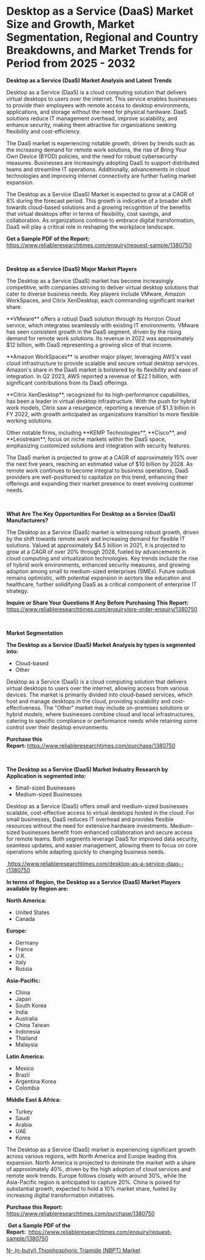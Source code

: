 <p><h1>Desktop as a Service (DaaS) Market Size and Growth, Market Segmentation, Regional and Country Breakdowns, and Market Trends for Period from 2025 -  2032</h1></p><p><strong>Desktop as a Service (DaaS) Market Analysis and Latest Trends</strong></p>
<p><p>Desktop as a Service (DaaS) is a cloud computing solution that delivers virtual desktops to users over the internet. This service enables businesses to provide their employees with remote access to desktop environments, applications, and storage without the need for physical hardware. DaaS solutions reduce IT management overhead, improve scalability, and enhance security, making them attractive for organizations seeking flexibility and cost-efficiency.</p><p>The DaaS market is experiencing notable growth, driven by trends such as the increasing demand for remote work solutions, the rise of Bring Your Own Device (BYOD) policies, and the need for robust cybersecurity measures. Businesses are increasingly adopting DaaS to support distributed teams and streamline IT operations. Additionally, advancements in cloud technologies and improving internet connectivity are further fueling market expansion.</p><p>The Desktop as a Service (DaaS) Market is expected to grow at a CAGR of 8% during the forecast period. This growth is indicative of a broader shift towards cloud-based solutions and a growing recognition of the benefits that virtual desktops offer in terms of flexibility, cost savings, and collaboration. As organizations continue to embrace digital transformation, DaaS will play a critical role in reshaping the workplace landscape.</p></p>
<p><strong>Get a Sample PDF of the Report:&nbsp;</strong> <a href="https://www.reliableresearchtimes.com/enquiry/request-sample/1380750?utm_campaign=2624&utm_medium=2&utm_source=Github&utm_content=ia&utm_term=22032025&utm_id=desktop-as-a-service-daas">https://www.reliableresearchtimes.com/enquiry/request-sample/1380750</a></p>
<p>&nbsp;</p>
<p><strong>Desktop as a Service (DaaS) Major Market Players</strong></p>
<p><p>The Desktop as a Service (DaaS) market has become increasingly competitive, with companies striving to deliver virtual desktop solutions that cater to diverse business needs. Key players include VMware, Amazon WorkSpaces, and Citrix XenDesktop, each commanding significant market share.</p><p>**VMware** offers a robust DaaS solution through its Horizon Cloud service, which integrates seamlessly with existing IT environments. VMware has seen consistent growth in the DaaS segment, driven by the rising demand for remote work solutions. Its revenue in 2022 was approximately $12 billion, with DaaS representing a growing slice of that income.</p><p>**Amazon WorkSpaces** is another major player, leveraging AWS's vast cloud infrastructure to provide scalable and secure virtual desktop services. Amazon's share in the DaaS market is bolstered by its flexibility and ease of integration. In Q2 2023, AWS reported a revenue of $22.1 billion, with significant contributions from its DaaS offerings.</p><p>**Citrix XenDesktop**, recognized for its high-performance capabilities, has been a leader in virtual desktop infrastructure. With the push for hybrid work models, Citrix saw a resurgence, reporting a revenue of $1.3 billion in FY 2022, with growth anticipated as organizations transition to more flexible working solutions.</p><p>Other notable firms, including **KEMP Technologies**, **Cisco**, and **Leostream**, focus on niche markets within the DaaS space, emphasizing customized solutions and integration with security features.</p><p>The DaaS market is projected to grow at a CAGR of approximately 15% over the next five years, reaching an estimated value of $10 billion by 2028. As remote work continues to become integral to business operations, DaaS providers are well-positioned to capitalize on this trend, enhancing their offerings and expanding their market presence to meet evolving customer needs.</p></p>
<p>&nbsp;</p>
<p><strong>What Are The Key Opportunities For Desktop as a Service (DaaS) Manufacturers?</strong></p>
<p><p>The Desktop as a Service (DaaS) market is witnessing robust growth, driven by the shift towards remote work and increasing demand for flexible IT solutions. Valued at approximately $4.5 billion in 2021, it is projected to grow at a CAGR of over 20% through 2028, fueled by advancements in cloud computing and virtualization technologies. Key trends include the rise of hybrid work environments, enhanced security measures, and growing adoption among small to medium-sized enterprises (SMEs). Future outlook remains optimistic, with potential expansion in sectors like education and healthcare, further solidifying DaaS as a critical component of enterprise IT strategy.</p></p>
<p><strong>Inquire or Share Your Questions If Any Before Purchasing This Report:</strong> <a href="https://www.reliableresearchtimes.com/enquiry/pre-order-enquiry/1380750?utm_campaign=2624&utm_medium=2&utm_source=Github&utm_content=ia&utm_term=22032025&utm_id=desktop-as-a-service-daas">https://www.reliableresearchtimes.com/enquiry/pre-order-enquiry/1380750</a></p>
<p>&nbsp;</p>
<p><strong>Market Segmentation</strong></p>
<p><strong>The Desktop as a Service (DaaS) Market Analysis by types is segmented into:</strong></p>
<p><ul><li>Cloud-based</li><li>Other</li></ul></p>
<p><p>Desktop as a Service (DaaS) is a cloud computing solution that delivers virtual desktops to users over the internet, allowing access from various devices. The market is primarily divided into cloud-based services, which host and manage desktops in the cloud, providing scalability and cost-effectiveness. The "Other" market may include on-premises solutions or hybrid models, where businesses combine cloud and local infrastructures, catering to specific compliance or performance needs while retaining some control over their desktop environments.</p></p>
<p><strong>Purchase this Report:&nbsp;</strong><a href="https://www.reliableresearchtimes.com/purchase/1380750?utm_campaign=2624&utm_medium=2&utm_source=Github&utm_content=ia&utm_term=22032025&utm_id=desktop-as-a-service-daas">https://www.reliableresearchtimes.com/purchase/1380750</a></p>
<p>&nbsp;</p>
<p><strong>The Desktop as a Service (DaaS) Market Industry Research by Application is segmented into:</strong></p>
<p><ul><li>Small-sized Businesses</li><li>Medium-sized Businesses</li></ul></p>
<p><p>Desktop as a Service (DaaS) offers small and medium-sized businesses scalable, cost-effective access to virtual desktops hosted in the cloud. For small businesses, DaaS reduces IT overhead and provides flexible resources without the need for extensive hardware investments. Medium-sized businesses benefit from enhanced collaboration and secure access for remote teams. Both segments leverage DaaS for improved data security, seamless updates, and easier management, allowing them to focus on core operations while adapting quickly to changing business needs.</p></p>
<p><a href="https://www.reliableresearchtimes.com/desktop-as-a-service-daas--r1380750?utm_campaign=2624&utm_medium=2&utm_source=Github&utm_content=ia&utm_term=22032025&utm_id=desktop-as-a-service-daas">&nbsp;https://www.reliableresearchtimes.com/desktop-as-a-service-daas--r1380750</a></p>
<p><strong>In terms of Region, the Desktop as a Service (DaaS) Market Players available by Region are:</strong></p>
<p>
    <p> <strong> North America: </strong>
        <ul>
            <li>United States</li>
            <li>Canada</li>
        </ul>
        </p> 
    <p> <strong> Europe: </strong>
        <ul>
            <li>Germany</li>
            <li>France</li>
            <li>U.K.</li>
            <li>Italy</li>
            <li>Russia</li>
        </ul>
        </p> 
    <p> <strong> Asia-Pacific: </strong>
        <ul>
            <li>China</li>
            <li>Japan</li>
            <li>South Korea</li>
            <li>India</li>
            <li>Australia</li>
            <li>China Taiwan</li>
            <li>Indonesia</li>
            <li>Thailand</li>
            <li>Malaysia</li>
        </ul>
        </p> 
    <p> <strong> Latin America: </strong>
        <ul>
            <li>Mexico</li>
            <li>Brazil</li>
            <li>Argentina Korea</li>
            <li>Colombia</li>
        </ul>
        </p> 
    <p> <strong> Middle East & Africa: </strong>
        <ul>
            <li>Turkey</li>
            <li>Saudi</li>
            <li>Arabia</li>
            <li>UAE</li>
            <li>Korea</li>
        </ul>
    </p>
    </p>
<p><p>The Desktop as a Service (DaaS) market is experiencing significant growth across various regions, with North America and Europe leading this expansion. North America is projected to dominate the market with a share of approximately 40%, driven by the high adoption of cloud services and remote work trends. Europe follows closely with around 30%, while the Asia-Pacific region is anticipated to capture 20%. China is poised for substantial growth, expected to hold a 10% market share, fueled by increasing digital transformation initiatives.</p></p>
<p><strong>Purchase this Report: </strong><a href="https://www.reliableresearchtimes.com/purchase/1380750?utm_campaign=2624&utm_medium=2&utm_source=Github&utm_content=ia&utm_term=22032025&utm_id=desktop-as-a-service-daas">https://www.reliableresearchtimes.com/purchase/1380750</a></p>
<p>&nbsp;<strong>Get a Sample PDF of the Report:&nbsp;&nbsp;</strong><a href="https://www.reliableresearchtimes.com/enquiry/request-sample/1380750?utm_campaign=2624&utm_medium=2&utm_source=Github&utm_content=ia&utm_term=22032025&utm_id=desktop-as-a-service-daas">https://www.reliableresearchtimes.com/enquiry/request-sample/1380750</a></p>
<p><strong></strong></p>
<p><p><a href="https://github.com/mayabungard8092/Market-Research-Report-List-1/blob/main/n-n-butyl-thiophosphoric-triamide-nbpt-market.md?utm_campaign=2624&utm_medium=2&utm_source=Github&utm_content=ia&utm_term=22032025&utm_id=desktop-as-a-service-daas">N- (n-butyl) Thiophosphoric Triamide (NBPT) Market</a></p></p>